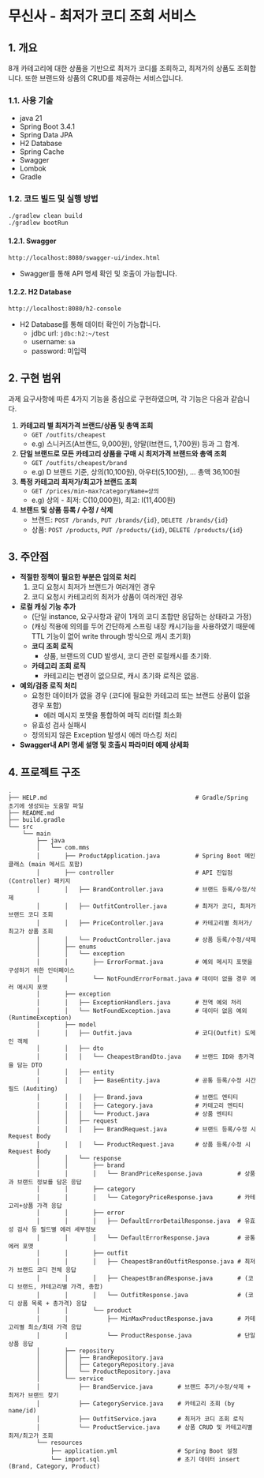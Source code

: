 # 무신사 - 최저가 코디 조회 서비스

## 1. 개요

8개 카테고리에 대한 상품을 기반으로 최저가 코디를 조회하고, 최저가의 상품도 조회합니다. 또한 브랜드와 상품의 CRUD를 제공하는 서비스입니다.

### 1.1. 사용 기술

- java 21
- Spring Boot 3.4.1
- Spring Data JPA
- H2 Database
- Spring Cache
- Swagger
- Lombok
- Gradle

### 1.2. 코드 빌드 및 실행 방법

```bash
./gradlew clean build
./gradlew bootRun
```

#### 1.2.1. Swagger

`http://localhost:8080/swagger-ui/index.html`
- Swagger를 통해 API 명세 확인 및 호출이 가능합니다.

#### 1.2.2. H2 Database

`http://localhost:8080/h2-console`
- H2 Database를 통해 데이터 확인이 가능합니다.
  - jdbc url: `jdbc:h2:~/test`
  - username: `sa`
  - password: 미입력

## 2. 구현 범위

과제 요구사항에 따른 4가지 기능을 중심으로 구현하였으며, 각 기능은 다음과 같습니다.

1. **카테고리 별 최저가격 브랜드/상품 및 총액 조회**
   - `GET /outfits/cheapest`
   - e.g) 스니커즈(A브랜드, 9,000원), 양말(I브랜드, 1,700원) 등과 그 합계. 
2. **단일 브랜드로 모든 카테고리 상품을 구매 시 최저가격 브랜드와 총액 조회** 
   - `GET /outfits/cheapest/brand`
   - e.g) D 브랜드 기준, 상의(10,100원), 아우터(5,100원), ... 총액 36,100원 
3. **특정 카테고리 최저가/최고가 브랜드 조회**
   - `GET /prices/min-max?categoryName=상의`
   - e.g) 상의 - 최저: C(10,000원), 최고: I(11,400원)
4. **브랜드 및 상품 등록 / 수정 / 삭제** 
   - 브랜드: `POST /brands`, `PUT /brands/{id}`, `DELETE /brands/{id}`
   - 상품: `POST /products`, `PUT /products/{id}`, `DELETE /products/{id}`

## 3. 주안점
- **적절한 정책이 필요한 부분은 임의로 처리**
  1. 코디 요청시 최저가 브랜드가 여러개인 경우
  2. 코디 요청시 카테고리의 최저가 상품이 여러개인 경우
- **로컬 캐싱 기능 추가**
    - (단일 instance, 요구사항과 같이 1개의 코디 조합만 응답하는 상태라고 가정)
    - (캐싱 적용에 의의를 두어 간단하게 스프링 내장 캐시기능을 사용하였기 때문에 TTL 기능이 없어 write through 방식으로 캐시 초기화)
  - **코디 조회 로직**
    - 상품, 브랜드의 CUD 발생시, 코디 관련 로컬캐시를 초기화.
  - **카테고리 조회 로직**
    - 카테고리는 변경이 없으므로, 캐시 초기화 로직은 없음.
- **예외/검증 로직 처리**
  - 요청한 데이터가 없을 경우 (코디에 필요한 카테고리 또는 브랜드 상품이 없을 경우 포함)
    - 에러 메시지 포맷을 통합하여 매직 리터럴 최소화
  - 유효성 검사 실패시
  - 정의되지 않은 Exception 발생시 에러 마스킹 처리
- **Swagger내 API 명세 설명 및 호출시 파라미터 예제 상세화**


## 4. 프로젝트 구조
```
.
├── HELP.md                                          # Gradle/Spring 초기에 생성되는 도움말 파일
├── README.md
├── build.gradle
└── src
    └── main
        ├── java
        │   └── com.mms
        │       ├── ProductApplication.java          # Spring Boot 메인 클래스 (main 메서드 포함)
        │       ├── controller                       # API 진입점(Controller) 패키지
        │       │   ├── BrandController.java         # 브랜드 등록/수정/삭제
        │       │   ├── OutfitController.java        # 최저가 코디, 최저가 브랜드 코디 조회
        │       │   ├── PriceController.java         # 카테고리별 최저가/최고가 상품 조회
        │       │   └── ProductController.java       # 상품 등록/수정/삭제
        │       ├── enums
        │       │   └── exception
        │       │       ├── ErrorFormat.java         # 예외 메시지 포맷을 구성하기 위한 인터페이스
        │       │       └── NotFoundErrorFormat.java # 데이터 없을 경우 에러 메시지 포맷
        │       ├── exception
        │       │   ├── ExceptionHandlers.java       # 전역 예외 처리
        │       │   └── NotFoundException.java       # 데이터 없음 예외 (RuntimeException)
        │       ├── model
        │       │   ├── Outfit.java                  # 코디(Outfit) 도메인 객체
        │       │   ├── dto
        │       │   │   └── CheapestBrandDto.java    # 브랜드 ID와 총가격을 담는 DTO
        │       │   ├── entity
        │       │   │   ├── BaseEntity.java          # 공통 등록/수정 시간 필드 (Auditing)
        │       │   │   ├── Brand.java               # 브랜드 엔티티
        │       │   │   ├── Category.java            # 카테고리 엔티티
        │       │   │   └── Product.java             # 상품 엔티티
        │       │   ├── request
        │       │   │   ├── BrandRequest.java        # 브랜드 등록/수정 시 Request Body
        │       │   │   └── ProductRequest.java      # 상품 등록/수정 시 Request Body
        │       │   └── response
        │       │       ├── brand
        │       │       │   └── BrandPriceResponse.java          # 상품과 브랜드 정보를 담은 응답
        │       │       ├── category
        │       │       │   └── CategoryPriceResponse.java       # 카테고리+상품 가격 응답
        │       │       ├── error
        │       │       │   ├── DefaultErrorDetailResponse.java  # 유효성 검사 등 필드별 에러 세부정보
        │       │       │   └── DefaultErrorResponse.java        # 공통 에러 포맷
        │       │       ├── outfit
        │       │       │   ├── CheapestBrandOutfitResponse.java # 최저가 브랜드 코디 전체 응답
        │       │       │   ├── CheapestBrandResponse.java       # (코디 브랜드, 카테고리별 가격, 총합)
        │       │       │   └── OutfitResponse.java              # (코디 상품 목록 + 총가격) 응답
        │       │       └── product
        │       │           ├── MinMaxProductResponse.java       # 카테고리별 최소/최대 가격 응답
        │       │           └── ProductResponse.java             # 단일 상품 응답
        │       ├── repository 
        │       │   ├── BrandRepository.java
        │       │   ├── CategoryRepository.java
        │       │   └── ProductRepository.java
        │       └── service 
        │           ├── BrandService.java       # 브랜드 추가/수정/삭제 + 최저가 브랜드 찾기
        │           ├── CategoryService.java    # 카테고리 조회 (by name/id)
        │           ├── OutfitService.java      # 최저가 코디 조회 로직
        │           └── ProductService.java     # 상품 CRUD 및 카테고리별 최저/최고가 조회
        └── resources
            ├── application.yml                 # Spring Boot 설정
            └── import.sql                      # 초기 데이터 insert (Brand, Category, Product)
```

